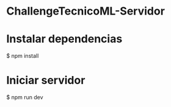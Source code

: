 # ChallengeTecnicoML-Servidor

# Instalar dependencias
$ npm install

# Iniciar servidor
$ npm run dev
